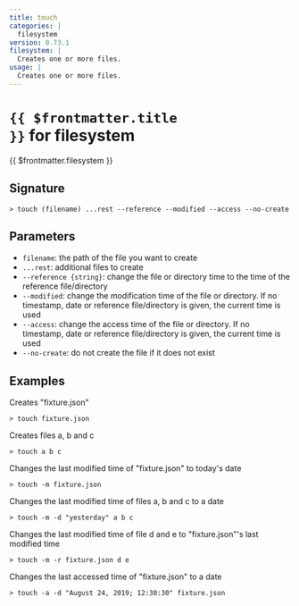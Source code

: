 ```yaml
---
title: touch
categories: |
  filesystem
version: 0.73.1
filesystem: |
  Creates one or more files.
usage: |
  Creates one or more files.
---
```


# <code>{{ $frontmatter.title }}</code> for filesystem

<div class='command-title'>{{ $frontmatter.filesystem }}</div>

## Signature

```> touch (filename) ...rest --reference --modified --access --no-create```

## Parameters

 -  `filename`: the path of the file you want to create
 -  `...rest`: additional files to create
 -  `--reference {string}`: change the file or directory time to the time of the reference file/directory
 -  `--modified`: change the modification time of the file or directory. If no timestamp, date or reference file/directory is given, the current time is used
 -  `--access`: change the access time of the file or directory. If no timestamp, date or reference file/directory is given, the current time is used
 -  `--no-create`: do not create the file if it does not exist

## Examples

Creates "fixture.json"
```shell
> touch fixture.json
```

Creates files a, b and c
```shell
> touch a b c
```

Changes the last modified time of "fixture.json" to today's date
```shell
> touch -m fixture.json
```

Changes the last modified time of files a, b and c to a date
```shell
> touch -m -d "yesterday" a b c
```

Changes the last modified time of file d and e to "fixture.json"'s last modified time
```shell
> touch -m -r fixture.json d e
```

Changes the last accessed time of "fixture.json" to a date
```shell
> touch -a -d "August 24, 2019; 12:30:30" fixture.json
```
